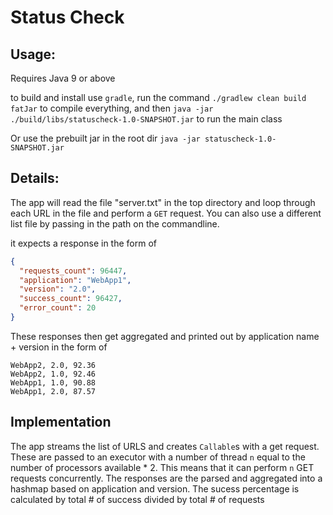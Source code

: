 # Status Check

## Usage:
Requires Java 9 or above

to build and install use `gradle`, run the command `./gradlew clean build fatJar` to compile everything, and then `java -jar ./build/libs/statuscheck-1.0-SNAPSHOT.jar` to run the main class

Or use the prebuilt jar in the root dir `java -jar statuscheck-1.0-SNAPSHOT.jar`

## Details:
The app will read the file "server.txt" in the top directory and loop through each URL in the file and perform a `GET` request.
You can also use a different list file by passing in the path on the commandline.

it expects a response in the form of
```json
{
  "requests_count": 96447, 
  "application": "WebApp1", 
  "version": "2.0", 
  "success_count": 96427, 
  "error_count": 20
}
```
These responses then get aggregated and printed out by application name +  version in the form of 
```text
WebApp2, 2.0, 92.36
WebApp2, 1.0, 92.46
WebApp1, 1.0, 90.88
WebApp1, 2.0, 87.57
```

## Implementation
The app streams the list of URLS and creates `Callable`s with a get request. 
These are passed to an executor with a number of thread `n` equal to the number of processors available * 2. 
This means that it can perform `n` GET requests concurrently. The responses are the parsed and aggregated into a hashmap based on application and version.
The sucess percentage is calculated by total # of success divided by total # of requests
